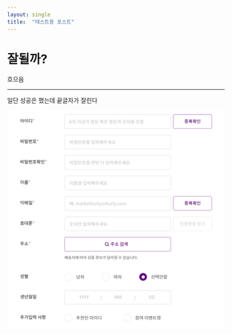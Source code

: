 ```yaml
---
layout: single
title:  "테스트용 포스트"
---
```


# 잘될까?

흐으음

-----
일단 성공은 했는데 끝글자가 잘린다 

![KakaoTalk_20240725_175504028](\images\2024-07-27-first\KakaoTalk_20240725_175504028.png)
